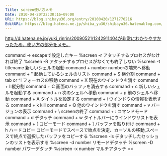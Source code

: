 ```yaml
---
Title: screen使い方メモ
Date: 2010-04-20T22:30:16+09:00
URL: https://blog.shibayu36.org/entry/20100420/1271770216
EditURL: https://blog.hatena.ne.jp/shiba_yu36/shibayu36.hatenablog.com/atom/entry/12704591929888039222
---
```


http://d.hatena.ne.jp/yuki_rinrin/20090521/1242911404が非常にわかりやすかったため、使い方の部分をメモ。

>>
command -> escapeで設定したキー
%screen -r アタッチするプロセスがなければ終了
%screen -R アタッチするプロセスがなくても終了しない
%screen -t titlename 新しいシェルの起動
command + number numberの端末へ移動
command + " 起動しているシェルのリスト
command + S 横分割
command + tab or ^I フォーカスの移動
command + X 現在のウインドウを消す
command + l 縦分割
command + C 画面のバッファを消去する
command + c 新しいシェルを起動する
command + n 次のシェルへ移動
command + p 前のシェルへ移動
command + A タイトルを設定する
command + i ウインドウの情報を表示する
command + k kill
command + Q 他のウインドウを消す
command + v バージョンの表示
command + \ screenの終了
command + : コマンドモード
command + d デタッチ
command + w タイトルバーにウインドウリストを表示
command + [ コピーモード
command + ] バッファを貼り付け
command + h ハードコピー
コピーモードでスペースで始点を決定、カーソルの移動,スペースで終点で選択したバッファをコピーする
%screen -ls デタッチしたセッションのリストを表示する
%screen -d number リモードデタッチ
%screen -D number パワーデタッチ
%screen -x number マルチアタッチ
<<
